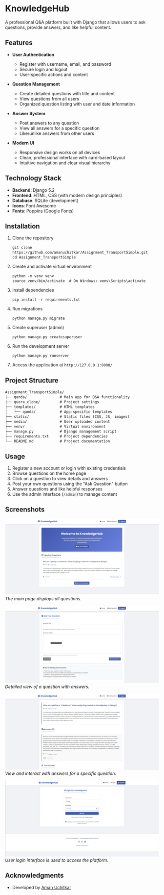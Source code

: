 # KnowledgeHub

A professional Q&A platform built with Django that allows users to ask questions, provide answers, and like helpful content.

## Features

- **User Authentication**
  - Register with username, email, and password
  - Secure login and logout
  - User-specific actions and content

- **Question Management**
  - Create detailed questions with title and content
  - View questions from all users
  - Organized question listing with user and date information

- **Answer System**
  - Post answers to any question
  - View all answers for a specific question
  - Like/unlike answers from other users

- **Modern UI**
  - Responsive design works on all devices
  - Clean, professional interface with card-based layout
  - Intuitive navigation and clear visual hierarchy

## Technology Stack

- **Backend**: Django 5.2
- **Frontend**: HTML, CSS (with modern design principles)
- **Database**: SQLite (development)
- **Icons**: Font Awesome
- **Fonts**: Poppins (Google Fonts)

## Installation

1. Clone the repository
   ```
   git clone https://github.com/amanuchitkar/Assignment_TransportSimple.git
   cd Assignment_TransportSimple
   ```

2. Create and activate virtual environment
   ```
   python -m venv venv
   source venv/bin/activate  # On Windows: venv\Scripts\activate
   ```

3. Install dependencies
   ```
   pip install -r requirements.txt
   ```

4. Run migrations
   ```
   python manage.py migrate
   ```

5. Create superuser (admin)
   ```
   python manage.py createsuperuser
   ```

6. Run the development server
   ```
   python manage.py runserver
   ```

7. Access the application at `http://127.0.0.1:8000/`

## Project Structure

```
Assignment_TransportSimple/
├── qanda/               # Main app for Q&A functionality
├── quora_clone/         # Project settings
├── templates/           # HTML templates
│   └── qanda/           # App-specific templates
├── static/              # Static files (CSS, JS, images)
├── media/               # User uploaded content
├── venv/                # Virtual environment
├── manage.py            # Django management script
├── requirements.txt     # Project dependencies
└── README.md            # Project documentation
```

## Usage

1. Register a new account or login with existing credentials
2. Browse questions on the home page
3. Click on a question to view details and answers
4. Post your own questions using the "Ask Question" button
5. Answer questions and like helpful responses
6. Use the admin interface (`/admin`) to manage content

## Screenshots


![Home Page](static/images/home.png)
*The main page displays all questions.*

![Question Detail](static/images/questions.png)
*Detailed view of a question with answers.*

![Answer Section](static/images/answers.png)  
*View and interact with answers for a specific question.*

![Login Page](static/images/login.png)  
*User login interface is used to access the platform.*


## Acknowledgments

- Developed by [Aman Uchitkar](https://github.com/amanuchitkar)
